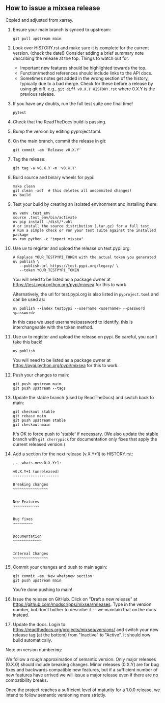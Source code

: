 How to issue a mixsea release
-----------------------------
Copied and adjusted from xarray.

1. Ensure your main branch is synced to upstream:
     ```
     git pull upstream main
     ```
2. Look over HISTORY.rst and make sure it is complete for the current version.
    (check the date!) Consider adding a brief summary note describing the
    release at the top.
    Things to watch out for:
    - Important new features should be highlighted towards the top.
    - Function/method references should include links to the API docs.
    - Sometimes notes get added in the wrong section of the history, typically
      due to a bad merge. Check for these before a release by using git diff,
      e.g., `git diff v0.X.Y HISTORY.rst` where 0.X.Y is the previous
      release.
3. If you have any doubts, run the full test suite one final time!
     ```
     pytest
     ```
4. Check that the ReadTheDocs build is passing.
5. Bump the version by editing pyproject.toml.
6. On the main branch, commit the release in git:
     ```
     git commit -am 'Release v0.X.Y'
     ```
7. Tag the release:
     ```
     git tag -a v0.X.Y -m 'v0.X.Y'
     ```
8. Build source and binary wheels for pypi:
     ```
     make clean
     git clean -xdf  # this deletes all uncommited changes!
     uv build
     ```
9. Test your build by creating an isolated environment and installing there:
    ```
    uv venv .test_env
    source .test_env/bin/activate
    uv pip install ./dist/*.whl
    # or install the source distribution (.tar.gz) for a full test
    # Run a simple check or run your test suite against the installed package
    uv run python -c "import mixsea"
    ```
10. Use uv to register and upload the release on test.pypi.org:
     ```
     # Replace YOUR_TESTPYPI_TOKEN with the actual token you generated
     uv publish \
        --publish-url https://test.pypi.org/legacy/ \
        --token YOUR_TESTPYPI_TOKEN
     ```
    You will need to be listed as a package owner at
    https://test.pypi.python.org/pypi/mixsea for this to work.

    Alternatively, the url for test.pypi.org is also listed in `pyproject.toml`
    and can be used as:
    ```
    uv publish --index testpypi --username <username> --password <password>
    ```
    In this case we used username/password to identify, this is interchangeable
    with the token method.

11. Use uv to register and upload the release on pypi. Be careful, you can't
    take this back!
     ```
     uv publish
     ```
    You will need to be listed as a package owner at
    https://pypi.python.org/pypi/mixsea for this to work.
12. Push your changes to main:
     ```
     git push upstream main
     git push upstream --tags
     ```
13. Update the stable branch (used by ReadTheDocs) and switch back to main:
     ```
     git checkout stable
     git rebase main
     git push upstream stable
     git checkout main
     ```
    It's OK to force push to 'stable' if necessary. (We also update the stable
    branch with `git cherrypick` for documentation only fixes that apply the
    current released version.)
14. Add a section for the next release (v.X.Y+1) to HISTORY.rst:
     ```
     .. _whats-new.0.X.Y+1:

     v0.X.Y+1 (unreleased)
     ---------------------

     Breaking changes
     ~~~~~~~~~~~~~~~~


     New Features
     ~~~~~~~~~~~~


     Bug fixes
     ~~~~~~~~~


     Documentation
     ~~~~~~~~~~~~~


     Internal Changes
     ~~~~~~~~~~~~~~~~
     ```
15. Commit your changes and push to main again:
      ```
      git commit -am 'New whatsnew section'
      git push upstream main
      ```
    You're done pushing to main!
16. Issue the release on GitHub. Click on "Draft a new release" at
    https://github.com/modscripps/mixsea/releases. Type in the version number, but
    don't bother to describe it -- we maintain that on the docs instead.
17. Update the docs. Login to https://readthedocs.org/projects/mixsea/versions/
    and switch your new release tag (at the bottom) from "Inactive" to "Active".
    It should now build automatically.

Note on version numbering:

We follow a rough approximation of semantic version. Only major releases (0.X.0)
should include breaking changes. Minor releases (0.X.Y) are for bug fixes and
backwards compatible new features, but if a sufficient number of new features
have arrived we will issue a major release even if there are no compatibility
breaks.

Once the project reaches a sufficient level of maturity for a 1.0.0 release, we
intend to follow semantic versioning more strictly.

